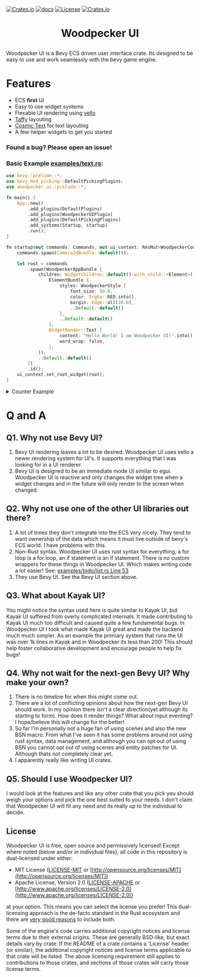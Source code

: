 [![Crates.io](https://img.shields.io/crates/v/woodpecker_ui)](https://crates.io/crates/woodpecker_ui)
[![docs](https://docs.rs/woodpecker_ui/badge.svg)](https://docs.rs/woodpecker_ui/)
[![License](https://img.shields.io/badge/license-MIT%2FApache-blue.svg)](https://github.com/StarArawn/woodpecker_ui#license)
[![Crates.io](https://img.shields.io/crates/d/woodpecker_ui)](https://crates.io/crates/woodpecker_ui)

<h1>
    <p align="center">
    Woodpecker UI
    <p>
</h1>

Woodpecker UI is a Bevy ECS driven user interface crate. Its designed to be easy to use and work seamlessly with the bevy game engine.

# Features
  - ECS **first** UI
  - Easy to use widget systems
  - Flexable UI rendering using [vello](https://github.com/linebender/bevy_vello)
  - [Taffy](https://github.com/DioxusLabs/taffy) layouting
  - [Cosmic Text](https://github.com/pop-os/cosmic-text) for text layouting
  - A few helper widgets to get you started

### Found a bug? Please open an issue!

### Basic Example [examples/text.rs](examples/text.rs):
```rust
use bevy::prelude::*;
use bevy_mod_picking::DefaultPickingPlugins;
use woodpecker_ui::prelude::*;

fn main() {
    App::new()
        .add_plugins(DefaultPlugins)
        .add_plugins(WoodpeckerUIPlugin)
        .add_plugins(DefaultPickingPlugins)
        .add_systems(Startup, startup)
        .run();
}

fn startup(mut commands: Commands, mut ui_context: ResMut<WoodpeckerContext>) {
    commands.spawn(Camera2dBundle::default());

    let root = commands
        .spawn(WoodpeckerAppBundle {
            children: WidgetChildren::default().with_child::<Element>((
                ElementBundle {
                    styles: WoodpeckerStyle {
                        font_size: 50.0,
                        color: Srgba::RED.into(),
                        margin: Edge::all(10.0),
                        ..Default::default()
                    },
                    ..Default::default()
                },
                WidgetRender::Text {
                    content: "Hello World! I am Woodpecker UI!".into(),
                    word_wrap: false,
                },
            )),
            ..Default::default()
        })
        .id();
    ui_context.set_root_widget(root);
}
```

<details>
    <summary>Counter Example</summary>
    
```rust
use bevy::prelude::*;
use bevy_mod_picking::{
    events::{Click, Pointer},
    prelude::On,
    DefaultPickingPlugins,
};
use woodpecker_ui::prelude::*;

#[derive(Component, PartialEq, Default, Debug, Clone)]
pub struct CounterState {
    count: u32,
}

#[derive(Widget, Component, Reflect, PartialEq, Default, Debug, Clone)]
#[auto_update(render)]
#[props(CounterWidget)]
#[state(CounterState)]
pub struct CounterWidget {
    initial_count: u32,
}

#[derive(Bundle, Default, Clone)]
pub struct CounterWidgetBundle {
    pub counter: CounterWidget,
    pub styles: WoodpeckerStyle,
    pub children: WidgetChildren,
}

fn render(
    current_widget: Res<CurrentWidget>,
    mut commands: Commands,
    mut query: Query<(&CounterWidget, &mut WidgetChildren)>,
    state_query: Query<&CounterState>,
    mut hooks: ResMut<HookHelper>,
) {
    let Ok((widget, mut children)) = query.get_mut(**current_widget) else {
        return;
    };

    let state_entity = hooks.use_state(
        &mut commands,
        *current_widget,
        CounterState {
            count: widget.initial_count,
        },
    );

    let Ok(state) = state_query.get(state_entity) else {
        return;
    };

    // Dereference so we don't move the reference into the on click closure.
    let current_widget = *current_widget;
    *children = WidgetChildren::default().with_child::<Element>(ElementBundle {
        styles: WoodpeckerStyle {
            width: Units::Percentage(100.0),
            flex_direction: WidgetFlexDirection::Column,
            justify_content: Some(WidgetAlignContent::Center),
            align_items: Some(WidgetAlignItems::Center),
            ..Default::default()
        },
        children: WidgetChildren::default()
            .with_child::<Element>((
                ElementBundle {
                    styles: WoodpeckerStyle {
                        font_size: 50.0,
                        margin: Edge::all(10.0),
                        ..Default::default()
                    },
                    ..Default::default()
                },
                WidgetRender::Text {
                    content: format!("Current Count: {}", state.count),
                    word_wrap: false,
                },
            ))
            .with_child::<WButton>((
                WButtonBundle {
                    children: WidgetChildren::default().with_child::<Element>((
                        ElementBundle {
                            styles: WoodpeckerStyle {
                                font_size: 14.0,
                                margin: Edge::all(10.0),
                                ..Default::default()
                            },
                            ..Default::default()
                        },
                        WidgetRender::Text {
                            content: "Increase Count".into(),
                            word_wrap: false,
                        },
                    )),
                    ..Default::default()
                },
                On::<Pointer<Click>>::run(move |mut query: Query<&mut CounterState>| {
                    let Ok(mut state) = query.get_mut(state_entity) else {
                        return;
                    };
                    state.count += 1;
                }),
            )),
        ..Default::default()
    });

    children.apply(current_widget.as_parent());
}

fn main() {
    App::new()
        .add_plugins(DefaultPlugins)
        .add_plugins(WoodpeckerUIPlugin)
        .add_plugins(DefaultPickingPlugins)
        .add_systems(Startup, startup)
        .register_widget::<CounterWidget>()
        .run();
}

fn startup(
    mut commands: Commands,
    mut ui_context: ResMut<WoodpeckerContext>,
    mut font_manager: ResMut<FontManager>,
    asset_server: Res<AssetServer>,
) {
    commands.spawn(Camera2dBundle::default());

    let font = asset_server.load("Outfit/static/Outfit-Regular.ttf");
    font_manager.add(&font);

    let root = commands
        .spawn(WoodpeckerAppBundle {
            children: WidgetChildren::default().with_child::<CounterWidget>(CounterWidgetBundle {
                styles: WoodpeckerStyle {
                    width: Units::Percentage(100.0),
                    ..Default::default()
                },
                ..Default::default()
            }),
            ..Default::default()
        })
        .id();
    ui_context.set_root_widget(root);
}
```
</details>


# Q and A

## Q1. Why not use Bevy UI?
  1. Bevy UI rendering leaves a lot to be desired. Woodpecker UI uses vello a newer rendering system for UI's. It supports everything that I was looking for in a UI renderer.
  2. Bevy UI is designed to be an immediate mode UI similar to egui. Woodpecker UI is reactive and only changes the widget tree when a widget changes and in the future will only render to the screen when changed.

## Q2. Why not use one of the other UI libraries out there?
  1. A lot of times they don't integrate into the ECS very nicely. They tend to want ownership of the data which means it must live outside of bevy's ECS world. I have problems with this.
  2. Non-Rust syntax. Woodpecker UI uses rust syntax for everything, a for loop is a for loop, an if statement is an if statement. There is no custom wrappers for these things in Woodpecker UI. Which makes writing code a lot easier! See: [examples/todo/list.rs Line 53](https://github.com/StarArawn/woodpecker_ui/tree/main/examples/todo/list.rs#L53)
  3. They use Bevy UI. See the Bevy UI section above.

## Q3. What about Kayak UI?
You might notice the syntax used here is quite similar to Kayak UI, but Kayak UI suffered from overly complicated internals. It made contributing to Kayak UI much too difficult and caused quite a few fundamental bugs. In Woodpecker UI I took what made Kayak UI great and made the backend much much simpler. As an example the primiary system that runs the UI was over 1k lines in Kayak and in Woodpecker its less than 200! This should help foster collaborative development and encourage people to help fix bugs!

## Q4. Why not wait for the next-gen Bevy UI? Why make your own?
  1. There is no timeline for when this might come out.
  2. There are a lot of conflicting opinions about how the next-gen Bevy UI should work. In my opinion there isn't a clear direction(yet although its starting to form). How does it render things? What about input eventing? I hope/believe this will change for the better!
  3. So far I'm personally not a huge fan of using scenes and also the new BSN macro. From what I've seen it has some problems around not using rust syntax, data management, and although you can opt out of using BSN you cannot opt out of using scenes and entity patches for UI. Although thats not completely clear yet.
  4. I apparently really like writing UI crates.

## Q5. Should I use Woodpecker UI?
I would look at the features and like any other crate that you pick you should weigh your options and pick the one best suited to your needs. I don't claim that Woodpecker UI will fit any need and its really up to the individual to decide.

## License

Woodpecker UI is free, open source and permissively licensed!
Except where noted (below and/or in individual files), all code in this repository is dual-licensed under either:

* MIT License ([LICENSE-MIT](LICENSE-MIT) or [http://opensource.org/licenses/MIT](http://opensource.org/licenses/MIT))
* Apache License, Version 2.0 ([LICENSE-APACHE](LICENSE-APACHE) or [http://www.apache.org/licenses/LICENSE-2.0](http://www.apache.org/licenses/LICENSE-2.0))

at your option.
This means you can select the license you prefer!
This dual-licensing approach is the de-facto standard in the Rust ecosystem and there are [very good reasons](https://github.com/bevyengine/bevy/issues/2373) to include both.

Some of the engine's code carries additional copyright notices and license terms due to their external origins.
These are generally BSD-like, but exact details vary by crate:
If the README of a crate contains a 'License' header (or similar), the additional copyright notices and license terms applicable to that crate will be listed.
The above licensing requirement still applies to contributions to those crates, and sections of those crates will carry those license terms.
